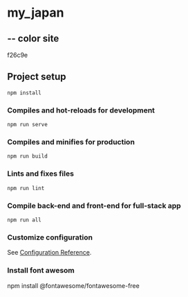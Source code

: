 # my_japan

## -- color site
f26c9e


## Project setup
```
npm install
```

### Compiles and hot-reloads for development
```
npm run serve
```

### Compiles and minifies for production
```
npm run build
```

### Lints and fixes files
```
npm run lint
```
### Compile back-end and front-end for full-stack app
```
npm run all
```

### Customize configuration
See [Configuration Reference](https://cli.vuejs.org/config/).

### Install font awesom
npm install @fontawesome/fontawesome-free